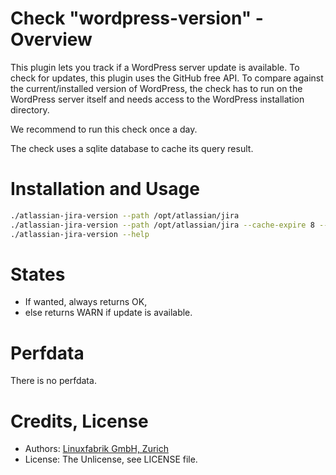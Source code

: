 # Check "wordpress-version" - Overview

This plugin lets you track if a WordPress server update is available. To check for updates, this plugin uses the GitHub free API. To compare against the current/installed version of WordPress, the check has to run on the WordPress server itself and needs access to the WordPress installation directory.

We recommend to run this check once a day.

The check uses a sqlite database to cache its query result.


# Installation and Usage

```bash
./atlassian-jira-version --path /opt/atlassian/jira
./atlassian-jira-version --path /opt/atlassian/jira --cache-expire 8 --always-ok
./atlassian-jira-version --help
```


# States

* If wanted, always returns OK,
* else returns WARN if update is available.


# Perfdata

There is no perfdata.


# Credits, License

* Authors: [Linuxfabrik GmbH, Zurich](https://www.linuxfabrik.ch)
* License: The Unlicense, see LICENSE file.
